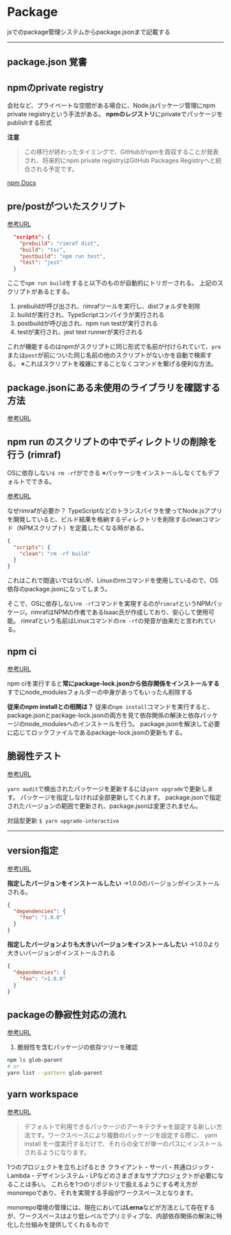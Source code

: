 # Package

jsでのpackage管理システムからpackage.jsonまで記載する

---

## package.json 覚書

## npmのprivate registry

会社など、プライベートな空間がある場合に、Node.jsパッケージ管理にnpm private registryという手法がある。
**npmのレジストリ**にprivateでパッケージをpublishする形式

**注意**
>この移行が終わったタイミングで、GitHubがnpmを買収することが発表され、将来的にnpm private registryはGitHub Packages Registryへと統合される予定です。

[npm Docs](https://docs.npmjs.com/creating-and-publishing-private-packages)

## pre/postがついたスクリプト

[参考URL](https://www.twilio.com/blog/npm-scripts-jp)

```json
  "scripts": {
    "prebuild": "rimraf dist",
    "build": "tsc",
    "postbuild": "npm run test",
    "test": "jest"
  }
```

ここで`npm run build`をすると以下のものが自動的にトリガーされる。
上記のスクリプトがあるとする。

1. prebuildが呼び出され、rimrafツールを実行し、distフォルダを削除
2. buildが実行され、TypeScriptコンパイラが実行される
3. postbuildが呼び出され、npm run testが実行される
4. testが実行され、jest test runnerが実行される

これが機能するのはnpmがスクリプトに同じ形式で名前が付けられていて、`pre`または`post`が前についた同じ名前の他のスクリプトがないかを自動で検索する。
※これはスクリプトを複雑にすることなくコマンドを繋げる便利な方法。

## package.jsonにある未使用のライブラリを確認する方法

[参考URL](https://yukimasablog.com/check-for-unused-package)

## npm run のスクリプトの中でディレクトリの削除を行う (rimraf)

OSに依存しない`$ rm -rf`ができる
※パッケージをインストールしなくてもデフォルトでできる。

[参考URL](https://maku77.github.io/nodejs/npm/npm-run-rimraf.html)

なぜrimrafが必要か？
TypeScriptなどのトランスパイラを使ってNode.jsアプリを開発していると、ビルド結果を格納するディレクトリを削除するcleanコマンド（NPMスクリプト）を定義したくなる時がある。

```json
{
  "scripts": {
    "clean": "rm -rf build"
  }
}
```

これはこれで間違いではないが、Linuxのrmコマンドを使用しているので、OS依存のpackage.jsonになってしまう。

そこで、OSに依存しない`rm -rf`コマンドを実現するのが`rimraf`というNPMパッケージ。rimrafはNPMの作者であるIsaac氏が作成しており、安心して使用可能。
rimrafという名前はLinuxコマンドの`rm -rf`の発音が由来だと言われている。

## npm ci

[参考URL](https://qiita.com/mstssk/items/8759c71f328cab802670)

npm ciを実行すると**常にpackage-lock.jsonから依存関係をインストールする**
すでにnode_modulesフォルダーの中身があってもいったん削除する

**従来のnpm installとの相関は？**
従来の`npm install`コマンドを実行すると、package.jsonとpackage-lock.jsonの両方を見て依存関係の解決と依存パッケージのnode_modulesへのインストールを行う。
package.jsonを解決して必要に応じてロックファイルであるpackage-lock.jsonの更新もする。

## 脆弱性テスト

[参考URL](https://kamoqq.info/post/how-to-maintenance-yarn-project/)

`yarn audit`で検出されたパッケージを更新するには`yarn upgrade`で更新します。
パッケージを指定しなければ全部更新してくれます。
package.jsonで指定されたバージョンの範囲で更新され、package.jsonは変更されません。

対話型更新
`$ yarn upgrade-interactive`

---

## version指定

[参考URL](https://qiita.com/chihiro/items/5826678bc9287fb57a28)

**指定したバージョンをインストールしたい**
→1.0.0のバージョンがインストールされる。
```json
{
  "dependencies": {
    "foo": "1.0.0"
  }
}
```

**指定したバージョンよりも大きいバージョンをインストールしたい**
→1.0.0より大きいバージョンがインストールされる
```json
{
  "dependencies": {
    "foo": ">1.0.0"
  }
}
```

## packageの静寂性対応の流れ

[参考URL](https://rinoguchi.net/2021/11/npm-version-up-and-fix-audit.html)

1. 脆弱性を含むパッケージの依存ツリーを確認
```sh
npm ls glob-parent
# or
yarn list --pattern glob-parent
```

## yarn workspace

[参考URL](https://qiita.com/suzukalight/items/0b22f11ad05308f638a6)

>デフォルトで利用できるパッケージのアーキテクチャを設定する新しい方法です。ワークスペースにより複数のパッケージを設定する際に、 yarn install を一度実行するだけで、それらの全てが単一のパスにインストールされるようになります。


1つのプロジェクトを立ち上げるとき
クライアント・サーバ・共通ロジック・Lambda・デザインシステム・LPなどのさまざまなサブプロジェクトが必要になることは多い。
これらを1つのリポジトリで扱えるようにする考え方がmonorepoであり、それを実現する手段がワークスペースとなります。

monorepo環境の管理には、現在においては**Lerna**などが方法として存在するが、ワークスペースはより低レベルでプリミティブな、内部依存関係の解決に特化した仕組みを提供してくれるもので